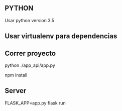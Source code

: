 ## PYTHON
Usar python version  3.5

## Usar virtualenv para dependencias

## Correr proyecto

python ./app_api/app.py

npm install

## Server
FLASK_APP=app.py flask run